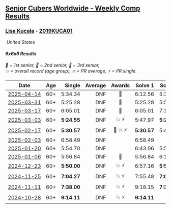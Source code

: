 <style>table {white-space: nowrap;}</style>
<link rel="stylesheet" type="text/css" href="/scw-comp/css/flags.css" />

## [Senior Cubers Worldwide - Weekly Comp Results](/scw-comp/results/)
### [Lisa Kucala](README.md) - [2019KUCA01](https://www.worldcubeassociation.org/persons/2019KUCA01?event=666)

<i class="flag flag-US" />&nbsp;United States

#### 6x6x6 Results

<span style="white-space: nowrap;">🥇 = 1st senior</span>, <span style="white-space: nowrap;">🥈 = 2nd senior</span>, <span style="white-space: nowrap;">🥉 = 3rd senior</span>, <span style="white-space: nowrap;">💥 = overall record (age group)</span>, <span style="white-space: nowrap;">🔥 = PR average</span>, <span style="white-space: nowrap;">⚡ = PR single</span>.

| Date | Age | Single | Average | Awards | Solve 1 | Solve 2 | Solve 3 | Video |
| :--: | :--: | --: | --: | :--: | --: | --: | --: | :-- |
| [2025-04-14](../../results/2025-04-14/666.md) | 60+ | 5:34.34 | DNF | 🥉 | 6:12.56 | 5:34.34 | DNS | [Desktop](https://www.facebook.com/events/557740544015249/permalink/567190999736870) / [Mobile](https://m.facebook.com/events/557740544015249?view=permalink&id=567190999736870) |
| [2025-03-31](../../results/2025-03-31/666.md) | 60+ | 5:25.28 | DNF | 🥉 | 5:25.28 | 5:57.33 | DNS | [Desktop](https://www.facebook.com/events/1215716510554915/permalink/1229841102475789) / [Mobile](https://m.facebook.com/events/1215716510554915?view=permalink&id=1229841102475789) |
| [2025-03-17](../../results/2025-03-17/666.md) | 60+ | 6:05.01 | DNF | 🥉 | 6:05.01 | 7:13.49 | DNS | [Desktop](https://www.facebook.com/events/640124968972990/permalink/649430334709120) / [Mobile](https://m.facebook.com/events/640124968972990?view=permalink&id=649430334709120) |
| [2025-03-03](../../results/2025-03-03/666.md) | 60+ | **5:24.55** | DNF | 💥 ⚡ | 5:47.97 | **5:24.55** | DNS | [Desktop](https://www.facebook.com/events/1658275441710851/permalink/1666943197510742) / [Mobile](https://m.facebook.com/events/1658275441710851?view=permalink&id=1666943197510742) |
| [2025-02-17](../../results/2025-02-17/666.md) | 60+ | **5:30.57** | DNF | 🥉 💥 ⚡ | **5:30.57** | 5:46.68 | DNS | [Desktop](https://www.facebook.com/events/932951942320656/permalink/941327408149776) / [Mobile](https://m.facebook.com/events/932951942320656?view=permalink&id=941327408149776) |
| [2025-02-03](../../results/2025-02-03/666.md) | 60+ | 6:58.49 | DNF |  | 6:58.49 | DNS | DNS | [Desktop](https://www.facebook.com/events/1130545325035871/permalink/1139409810816089) / [Mobile](https://m.facebook.com/events/1130545325035871?view=permalink&id=1139409810816089) |
| [2025-01-20](../../results/2025-01-20/666.md) | 60+ | 5:54.70 | DNF |  | 6:43.06 | 5:54.70 | DNS | [Desktop](https://www.facebook.com/events/963859128590696/permalink/972775224365753) / [Mobile](https://m.facebook.com/events/963859128590696?view=permalink&id=972775224365753) |
| [2025-01-06](../../results/2025-01-06/666.md) | 60+ | 5:56.84 | DNF | 🥉 | 5:56.84 | 6:18.72 | DNS | [Desktop](https://www.facebook.com/events/634250922593731/permalink/643615704990586) / [Mobile](https://m.facebook.com/events/634250922593731?view=permalink&id=643615704990586) |
| [2024-12-23](../../results/2024-12-23/666.md) | 60+ | **5:50.00** | DNF | 💥 ⚡ | 6:57.16 | **5:50.00** | DNS | [Desktop](https://www.facebook.com/events/611146718114819/permalink/613934797836011) / [Mobile](https://m.facebook.com/events/611146718114819?view=permalink&id=613934797836011) |
| [2024-11-25](../../results/2024-11-25/666.md) | 60+ | **7:04.27** | DNF | 💥 ⚡ | 7:55.48 | **7:04.27** | DNS | [Desktop](https://www.facebook.com/events/568276315811932/permalink/577043661601864) / [Mobile](https://m.facebook.com/events/568276315811932?view=permalink&id=577043661601864) |
| [2024-11-11](../../results/2024-11-11/666.md) | 60+ | **7:38.00** | DNF | 💥 ⚡ | 9:18.15 | **7:38.00** | DNS | [Desktop](https://www.facebook.com/events/456459500381444/permalink/465135426180518) / [Mobile](https://m.facebook.com/events/456459500381444?view=permalink&id=465135426180518) |
| [2024-10-28](../../results/2024-10-28/666.md) | 60+ | **9:14.11** | DNF | 💥 ⚡ | **9:14.11** | DNS | DNS | [Desktop](https://www.facebook.com/events/1343692439829519/permalink/1351967889001974) / [Mobile](https://m.facebook.com/events/1343692439829519?view=permalink&id=1351967889001974) |


<!-- Global site tag (gtag.js) - Google Analytics -->
<script async src="https://www.googletagmanager.com/gtag/js?id=UA-86348435-3"></script>
<script>window.dataLayer = window.dataLayer || []; function gtag() {dataLayer.push(arguments);} gtag('js', new Date()); gtag('config', 'UA-86348435-3');</script>
